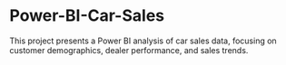# Power-BI-Car-Sales
This project presents a Power BI analysis of car sales data, focusing on customer demographics, dealer performance, and sales trends.
